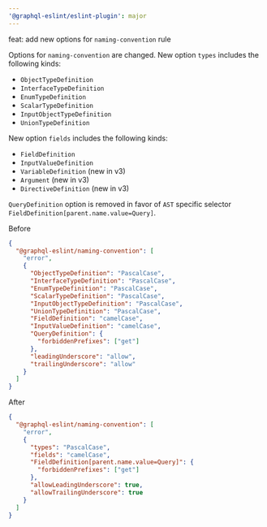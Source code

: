 ```yaml
---
'@graphql-eslint/eslint-plugin': major
---
```


feat: add new options for `naming-convention` rule

Options for `naming-convention` are changed. New option `types` includes the following kinds:

- `ObjectTypeDefinition`
- `InterfaceTypeDefinition`
- `EnumTypeDefinition`
- `ScalarTypeDefinition`
- `InputObjectTypeDefinition`
- `UnionTypeDefinition`

New option `fields` includes the following kinds:

- `FieldDefinition`
- `InputValueDefinition`
- `VariableDefinition` (new in v3)
- `Argument` (new in v3)
- `DirectiveDefinition` (new in v3)

`QueryDefinition` option is removed in favor of `AST` specific
selector `FieldDefinition[parent.name.value=Query]`.

Before

```json
{
  "@graphql-eslint/naming-convention": [
    "error",
    {
      "ObjectTypeDefinition": "PascalCase",
      "InterfaceTypeDefinition": "PascalCase",
      "EnumTypeDefinition": "PascalCase",
      "ScalarTypeDefinition": "PascalCase",
      "InputObjectTypeDefinition": "PascalCase",
      "UnionTypeDefinition": "PascalCase",
      "FieldDefinition": "camelCase",
      "InputValueDefinition": "camelCase",
      "QueryDefinition": {
        "forbiddenPrefixes": ["get"]
      },
      "leadingUnderscore": "allow",
      "trailingUnderscore": "allow"
    }
  ]
}
```

After

```json
{
  "@graphql-eslint/naming-convention": [
    "error",
    {
      "types": "PascalCase",
      "fields": "camelCase",
      "FieldDefinition[parent.name.value=Query]": {
        "forbiddenPrefixes": ["get"]
      },
      "allowLeadingUnderscore": true,
      "allowTrailingUnderscore": true
    }
  ]
}
```
